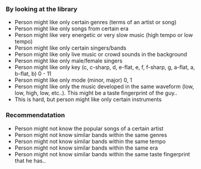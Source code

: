 ### By looking at the library

- Person might like only certain genres (terms of an artist or song)
- Person might like only songs from certain era
- Person might like very energetic or very slow music (high tempo or low tempo)
- Person might like only certain singers/bands
- Person might like only live music or crowd sounds in the background
- Person might like only male/female singers
- Person might like only key (c, c-sharp, d, e-flat, e, f, f-sharp, g, a-flat, a, b-flat, b) 0 - 11
- Person might like only mode (minor, major) 0, 1
- Person might like only the music developed in the same waveform (low, low, high, low, etc..). This might be a taste fingerprint of the guy..
- This is hard, but person might like only certain instruments

### Recommendatation

- Person might not know the popular songs of a certain artist
- Person might not know similar bands within the same genres
- Person might not know similar bands within the same tempo
- Person might not know similar bands within the same era
- Person might not know similar bands within the same taste fingerprint that he has..
